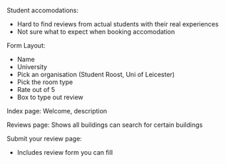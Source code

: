 Student accomodations:
- Hard to find reviews from actual students with their real experiences
- Not sure what to expect when booking accomodation

Form Layout: 
- Name
- University
- Pick an organisation (Student Roost, Uni of Leicester)
- Pick the room type
- Rate out of 5
- Box to type out review

Index page:
Welcome, description

Reviews page:
Shows all buildings can search for certain buildings

Submit your review page:
- Includes review form you can fill

